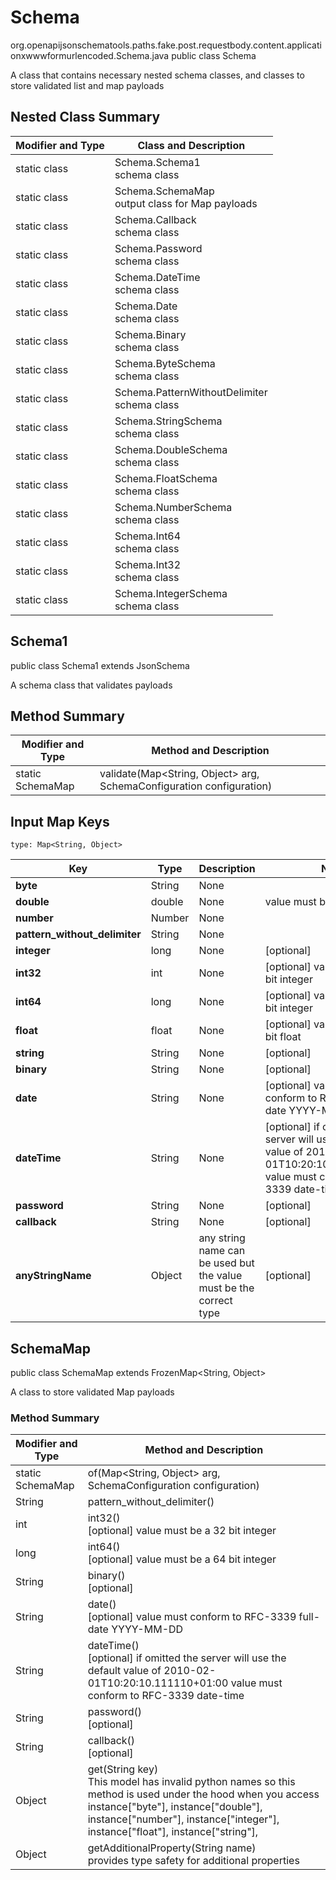 # Schema
org.openapijsonschematools.paths.fake.post.requestbody.content.applicationxwwwformurlencoded.Schema.java
public class Schema

A class that contains necessary nested schema classes, and classes to store validated list and map payloads

## Nested Class Summary
| Modifier and Type | Class and Description |
| ----------------- | ---------------------- |
| static class | Schema.Schema1<br> schema class |
| static class | Schema.SchemaMap<br> output class for Map payloads |
| static class | Schema.Callback<br> schema class |
| static class | Schema.Password<br> schema class |
| static class | Schema.DateTime<br> schema class |
| static class | Schema.Date<br> schema class |
| static class | Schema.Binary<br> schema class |
| static class | Schema.ByteSchema<br> schema class |
| static class | Schema.PatternWithoutDelimiter<br> schema class |
| static class | Schema.StringSchema<br> schema class |
| static class | Schema.DoubleSchema<br> schema class |
| static class | Schema.FloatSchema<br> schema class |
| static class | Schema.NumberSchema<br> schema class |
| static class | Schema.Int64<br> schema class |
| static class | Schema.Int32<br> schema class |
| static class | Schema.IntegerSchema<br> schema class |

## Schema1
public class Schema1
extends JsonSchema

A schema class that validates payloads


## Method Summary
| Modifier and Type | Method and Description |
| ----------------- | ---------------------- |
| static SchemaMap | validate(Map<String, Object> arg, SchemaConfiguration configuration) |

## Input Map Keys
```
type: Map<String, Object>
```
Key | Type |  Description | Notes
------------ | ------------- | ------------- | -------------
**byte** | String | None |
**double** | double | None | value must be a 64 bit float
**number** | Number | None |
**pattern_without_delimiter** | String | None |
**integer** | long | None | [optional]
**int32** | int | None | [optional] value must be a 32 bit integer
**int64** | long | None | [optional] value must be a 64 bit integer
**float** | float | None | [optional] value must be a 32 bit float
**string** | String | None | [optional]
**binary** | String | None | [optional]
**date** | String | None | [optional] value must conform to RFC-3339 full-date YYYY-MM-DD
**dateTime** | String | None | [optional] if omitted the server will use the default value of 2010-02-01T10:20:10.111110+01:00 value must conform to RFC-3339 date-time
**password** | String | None | [optional]
**callback** | String | None | [optional]
**anyStringName** | Object | any string name can be used but the value must be the correct type | [optional]

## SchemaMap
public class SchemaMap
extends FrozenMap<String, Object>

A class to store validated Map payloads

### Method Summary
| Modifier and Type | Method and Description |
| ----------------- | ---------------------- |
| static SchemaMap | of(Map<String, Object> arg, SchemaConfiguration configuration) |
| String | pattern_without_delimiter()<br> |
| int | int32()<br>[optional] value must be a 32 bit integer |
| long | int64()<br>[optional] value must be a 64 bit integer |
| String | binary()<br>[optional] |
| String | date()<br>[optional] value must conform to RFC-3339 full-date YYYY-MM-DD |
| String | dateTime()<br>[optional] if omitted the server will use the default value of 2010-02-01T10:20:10.111110+01:00 value must conform to RFC-3339 date-time |
| String | password()<br>[optional] |
| String | callback()<br>[optional] |
| Object | get(String key)<br>This model has invalid python names so this method is used under the hood when you access instance["byte"], instance["double"], instance["number"], instance["integer"], instance["float"], instance["string"],  |
| Object | getAdditionalProperty(String name)<br>provides type safety for additional properties |
